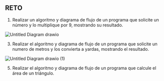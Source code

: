 ## RETO
1. Realizar un algoritmo y diagrama de flujo de un programa que solicite un número y lo multiplique por 9, mostrando su resultado.

![Untitled Diagram drawio](https://user-images.githubusercontent.com/103066775/163030918-aca52d02-ad3f-471c-87d4-3ef512b5f083.png)



3. Realizar el algoritmo y diagrama de flujo de un programa que solicite un numero de metros y los convierta a yardas, mostrando el resultado.

![Untitled Diagram drawio (1)](https://user-images.githubusercontent.com/103066775/163031738-cee7ebbd-fbbe-4223-a9d7-48877734ed83.png)

5. Realizar el algoritmo y diagrama de flujo de un programa que calcule el área de un triángulo.

